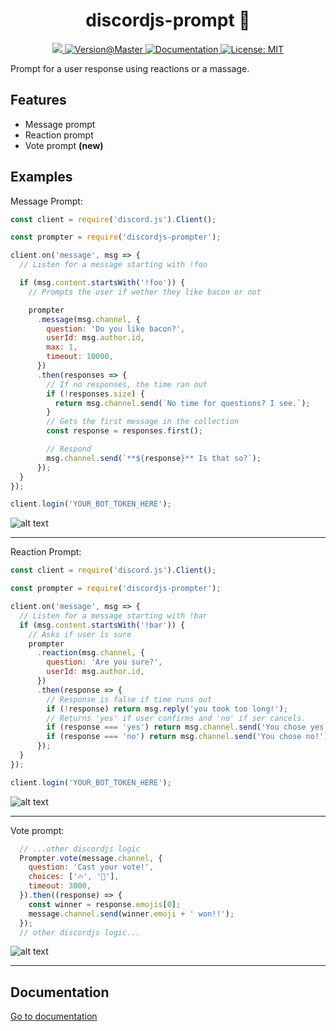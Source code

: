 <h1  align="center">discordjs-prompt 👋</h1>

<p align="center">
<a href="https://npmjs.com/package/discordjs-prompter">
<img  src="https://img.shields.io/npm/v/discordjs-prompter.svg"  />
</a>
<a href="https://github.com/joaquimnet/discordjs-prompter#readme" target="_blank">
<img src="https://img.shields.io/github/package-json/v/joaquimnet/discordjs-prompter/master.svg?color=yellow" alt="Version@Master" />
</a>
<a  href="https://joaquimnet.github.io/discordjs-prompter">
<img  alt="Documentation"  src="https://img.shields.io/badge/documentation-yes-green.svg"  target="_blank"  />
</a>
<a  href="https://github.com/joaquimnet/discordjs-prompter/blob/master/LICENSE">
<img  alt="License: MIT"  src="https://img.shields.io/badge/License-MIT-green.svg"  target="_blank"  />
</a>
</p>

Prompt for a user response using reactions or a massage.

## Features
- Message prompt
- Reaction prompt
- Vote prompt **(new)**

## Examples

Message Prompt:

```javascript
const client = require('discord.js').Client();

const prompter = require('discordjs-prompter');

client.on('message', msg => {
  // Listen for a message starting with !foo

  if (msg.content.startsWith('!foo')) {
    // Prompts the user if wether they like bacon or not

    prompter
      .message(msg.channel, {
        question: 'Do you like bacon?',
        userId: msg.author.id,
        max: 1,
        timeout: 10000,
      })
      .then(responses => {
        // If no responses, the time ran out
        if (!responses.size) {
          return msg.channel.send(`No time for questions? I see.`);
        }
        // Gets the first message in the collection
        const response = responses.first();

        // Respond
        msg.channel.send(`**${response}** Is that so?`);
      });
  }
});

client.login('YOUR_BOT_TOKEN_HERE');
```

![alt text](https://i.imgur.com/nNfBXYi.gif "Answering to the bot's question.")

* * *

Reaction Prompt:

```javascript
const client = require('discord.js').Client();

const prompter = require('discordjs-prompter');

client.on('message', msg => {
  // Listen for a message starting with !bar
  if (msg.content.startsWith('!bar')) {
    // Asks if user is sure
    prompter
      .reaction(msg.channel, {
        question: 'Are you sure?',
        userId: msg.author.id,
      })
      .then(response => {
        // Response is false if time runs out
        if (!response) return msg.reply('you took too long!');
        // Returns 'yes' if user confirms and 'no' if ser cancels.
        if (response === 'yes') return msg.channel.send('You chose yes!');
        if (response === 'no') return msg.channel.send('You chose no!');
      });
  }
});

client.login('YOUR_BOT_TOKEN_HERE');
```

![alt text](https://i.imgur.com/Uhko2lY.gif "Reacting to the bot's message")

* * *

Vote prompt:

```javascript
  // ...other discordjs logic
  Prompter.vote(message.channel, {
    question: 'Cast your vote!',
    choices: ['🔥', '💙'],
    timeout: 3000,
  }).then((response) => {
    const winner = response.emojis[0];
    message.channel.send(winner.emoji + ' won!!');
  });
  // other discordjs logic...
```

![alt text](https://i.imgur.com/jdNkRhi.gif "Voting on the message")

* * *

## Documentation

[Go to documentation](https://joaquimnet.github.io/discordjs-prompter)